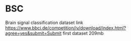 # BSC
Brain signal classification
dataset link https://www.bbci.de/competition/iv/download/index.html?agree=yes&submit=Submit
first dataset 209mb
